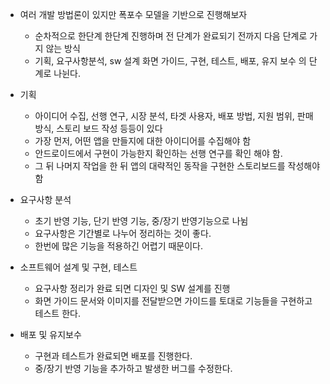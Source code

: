 - 여러 개발 방법론이 있지만 폭포수 모델을 기반으로 진행해보자
	- 순차적으로 한단계 한단계 진행하며 전 단계가 완료되기 전까지 다음 단계로 가지 않는 방식
	- 기획, 요구사항분석, sw 설계 화면 가이드, 구현, 테스트, 배포, 유지 보수 의 단계로 나뉜다.

- 기획
	- 아이디어 수집, 선행 연구, 시장 분석, 타겟 사용자, 배포 방법, 지원 범위, 판매 방식, 스토리 보드 작성 등등이 있다
	- 가장 먼저, 어떤 앱을 만들지에 대한 아이디어를 수집해야 함
	- 안드로이드에서 구현이 가능한지 확인하는 선행 연구를 확인 해야 함.
	- 그 뒤 나머지 작업을 한 뒤 앱의 대략적인 동작을 구현한 스토리보드를 작성해야 함

- 요구사항 분석
	- 초기 반영 기능, 단기 반영 기능, 중/장기 반영기능으로 나뉨
	- 요구사항은 기간별로 나누어 정리하는 것이 좋다.
	- 한번에 많은 기능을 적용하긴 어렵기 때문이다.

- 소프트웨어 설계 및 구현, 테스트
	- 요구사항 정리가 완료 되면 디자인 및 SW 설계를 진행
	- 화면 가이드 문서와 이미지를 전달받으면 가이드를 토대로 기능들을 구현하고 테스트 한다.

- 배포 및 유지보수
	- 구현과 테스트가 완료되면 배포를 진행한다.
	- 중/장기 반영 기능을 추가하고 발생한 버그를 수정한다.
